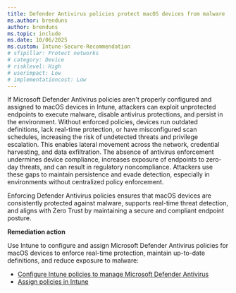 ```yaml
---
title: Defender Antivirus policies protect macOS devices from malware
ms.author: brenduns
author: brenduns
ms.topic: include
ms.date: 10/06/2025
ms.custom: Intune-Secure-Recommendation
# sfipillar: Protect networks
# category: Device
# risklevel: High
# userimpact: Low
# implementationcost: Low
---
```

If Microsoft Defender Antivirus policies aren't properly configured and assigned to macOS devices in Intune, attackers can exploit unprotected endpoints to execute malware, disable antivirus protections, and persist in the environment. Without enforced policies, devices run outdated definitions, lack real-time protection, or have misconfigured scan schedules, increasing the risk of undetected threats and privilege escalation. This enables lateral movement across the network, credential harvesting, and data exfiltration. The absence of antivirus enforcement undermines device compliance, increases exposure of endpoints to zero-day threats, and can result in regulatory noncompliance. Attackers use these gaps to maintain persistence and evade detection, especially in environments without centralized policy enforcement.

Enforcing Defender Antivirus policies ensures that macOS devices are consistently protected against malware, supports real-time threat detection, and aligns with Zero Trust by maintaining a secure and compliant endpoint posture.

**Remediation action**

Use Intune to configure and assign Microsoft Defender Antivirus policies for macOS devices to enforce real-time protection, maintain up-to-date definitions, and reduce exposure to malware:  
- [Configure Intune policies to manage Microsoft Defender Antivirus](/intune/intune-service/protect/endpoint-security-antivirus-policy#macos)
- [Assign policies in Intune](/intune/intune-service/configuration/device-profile-assign#assign-a-policy-to-users-or-groups)